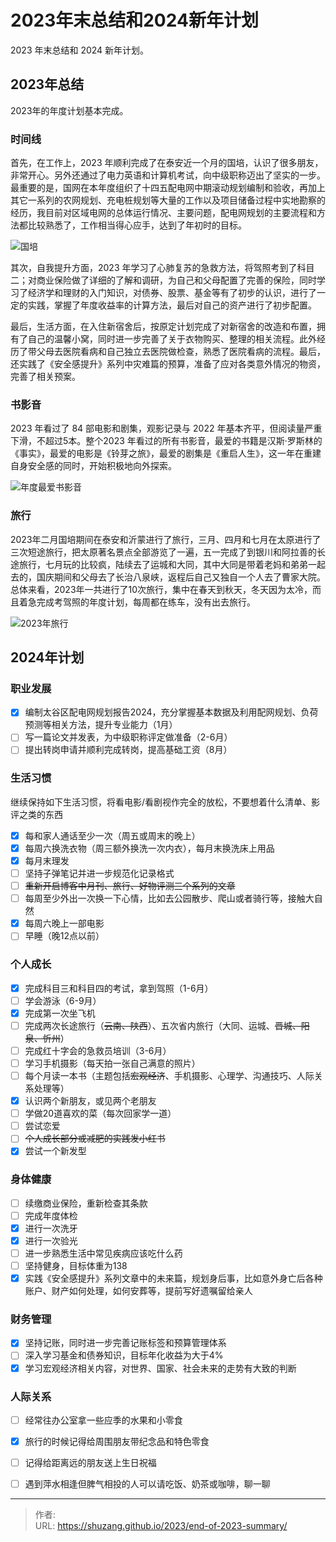 # 2023年末总结和2024新年计划


2023 年末总结和 2024 新年计划。

<!--more-->

## 2023年总结

2023年的年度计划基本完成。

### 时间线

首先，在工作上，2023 年顺利完成了在泰安近一个月的国培，认识了很多朋友，非常开心。另外还通过了电力英语和计算机考试，向中级职称迈出了坚实的一步。最重要的是，国网在本年度组织了十四五配电网中期滚动规划编制和验收，再加上其它一系列的农网规划、充电桩规划等大量的工作以及项目储备过程中实地勘察的经历，我目前对区域电网的总体运行情况、主要问题，配电网规划的主要流程和方法都比较熟悉了，工作相当得心应手，达到了年初时的目标。

![国培](https://picped-1301226557.cos.ap-beijing.myqcloud.com/ZK_20231231_国培.png "国培")

其次，自我提升方面，2023 年学习了心肺复苏的急救方法，将驾照考到了科目二；对商业保险做了详细的了解和调研，为自己和父母配置了完善的保险，同时学习了经济学和理财的入门知识，对债券、股票、基金等有了初步的认识，进行了一定的实践，掌握了年度收益率的计算方法，最后对自己的资产进行了初步配置。

最后，生活方面，在入住新宿舍后，按原定计划完成了对新宿舍的改造和布置，拥有了自己的温馨小窝，同时进一步完善了关于衣物购买、整理的相关流程。此外经历了带父母去医院看病和自己独立去医院做检查，熟悉了医院看病的流程。最后，还实践了《安全感提升》系列中灾难篇的预算，准备了应对各类意外情况的物资，完善了相关预案。

### 书影音

2023 年看过了 84 部电影和剧集，观影记录与 2022 年基本齐平，但阅读量严重下滑，不超过5本。整个2023 年看过的所有书影音，最爱的书籍是汉斯·罗斯林的《事实》，最爱的电影是《铃芽之旅》，最爱的剧集是《重启人生》，这一年在重建自身安全感的同时，开始积极地向外探索。

![年度最爱书影音](https://picped-1301226557.cos.ap-beijing.myqcloud.com/ZK_20231231_年度最爱书影音.jpg "年度最爱书影音")

### 旅行

2023年二月国培期间在泰安和沂蒙进行了旅行，三月、四月和七月在太原进行了三次短途旅行，把太原著名景点全部游览了一遍，五一完成了到银川和阿拉善的长途旅行，七月玩的比较疯，陆续去了运城和大同，其中大同是带着老妈和弟弟一起去的，国庆期间和父母去了长治八泉峡，返程后自己又独自一个人去了曹家大院。总体来看，2023年一共进行了10次旅行，集中在春天到秋天，冬天因为太冷，而且着急完成考驾照的年度计划，每周都在练车，没有出去旅行。

![2023年旅行](https://picped-1301226557.cos.ap-beijing.myqcloud.com/ZK_20231231_2023年旅行总结.png "2023年旅行总结")

## 2024年计划

### 职业发展

- [x] 编制太谷区配电网规划报告2024，充分掌握基本数据及利用配网规划、负荷预测等相关方法，提升专业能力（1月）
- [ ] 写一篇论文并发表，为中级职称评定做准备（2-6月）
- [ ] 提出转岗申请并顺利完成转岗，提高基础工资（8月）

### 生活习惯

继续保持如下生活习惯，将看电影/看剧视作完全的放松，不要想着什么清单、影评之类的东西

- [x] 每和家人通话至少一次（周五或周末的晚上）
- [x] 每周六换洗衣物（周三额外换洗一次内衣），每月末换洗床上用品
- [x] 每月末理发
- [ ] 坚持子弹笔记并进一步规范化记录格式
- [ ] ~~重新开启博客中月刊、旅行、好物评测三个系列的文章~~
- [ ] 每周至少外出一次换一下心情，比如去公园散步、爬山或者骑行等，接触大自然
- [x] 每周六晚上一部电影
- [ ] 早睡（晚12点以前）

### 个人成长

- [x] 完成科目三和科目四的考试，拿到驾照（1-6月）
- [ ] 学会游泳（6-9月）
- [x] 完成第一次坐飞机
- [ ] 完成两次长途旅行（~~云南、陕西~~）、五次省内旅行（大同、运城、~~晋城、阳泉、忻州~~）
- [ ] 完成红十字会的急救员培训（3-6月）
- [ ] 学习手机摄影（每天拍一张自己满意的照片）
- [ ] 每个月读一本书（主题包括~~宏观经济~~、手机摄影、心理学、沟通技巧、人际关系处理等）
- [x] 认识两个新朋友，或见两个老朋友
- [ ] 学做20道喜欢的菜（每次回家学一道）
- [ ] 尝试恋爱
- [ ] ~~个人成长部分或减肥的实践发小红书~~
- [x] 尝试一个新发型

### 身体健康

- [ ] 续缴商业保险，重新检查其条款
- [ ] 完成年度体检
- [x] 进行一次洗牙
- [x] 进行一次验光
- [ ] 进一步熟悉生活中常见疾病应该吃什么药
- [ ] 坚持健身，目标体重为138
- [x] 实践《安全感提升》系列文章中的未来篇，规划身后事，比如意外身亡后各种账户、财产如何处理，如何安葬等，提前写好遗嘱留给亲人

### 财务管理

- [x] 坚持记账，同时进一步完善记账标签和预算管理体系
- [ ] 深入学习基金和债券知识，目标年化收益为大于4%
- [x] 学习宏观经济相关内容，对世界、国家、社会未来的走势有大致的判断

### 人际关系

- [ ] 经常往办公室拿一些应季的水果和小零食
- [x] 旅行的时候记得给周围朋友带纪念品和特色零食
- [ ] 记得给距离远的朋友送上生日祝福
- [ ] 遇到萍水相逢但脾气相投的人可以请吃饭、奶茶或咖啡，聊一聊


---

> 作者:   
> URL: https://shuzang.github.io/2023/end-of-2023-summary/  

